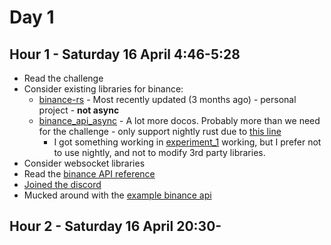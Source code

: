# Day 1

## Hour 1 - Saturday 16 April 4:46-5:28

 * Read the challenge
 * Consider existing libraries for binance:
   + [binance-rs](https://github.com/wisespace-io/binance-rs) - Most recently updated (3 months ago) - personal project - **not async**
   + [binance_api_async](https://github.com/bigbizze/binance_api_async) - A lot more docos. Probably more than we need for the challenge - only support nightly rust due to [this line](https://github.com/bigbizze/binance_api_async/blob/master/src/lib.rs#L1)
     - I got something working in [experiment_1](./binance/experiment_1/src/main.rs)  working, but I prefer not to use nightly, and not to modify 3rd party libraries.
 * Consider websocket libraries
 * Read the [binance API reference](https://github.com/binance/binance-spot-api-docs/blob/master/web-socket-streams.md)
 * [Joined the discord](https://discord.com/channels/677525364829978625/677525365366980620)
 * Mucked around with the [example binance api](https://api.binance.com/api/v3/depth?symbol=ETHBTC)
 

## Hour 2 - Saturday 16 April 20:30-
